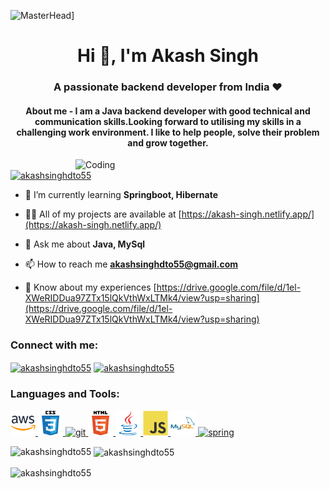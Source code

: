 ![MasterHead](https://c.tenor.com/qKOGFbx1yyEAAAAC/never-stop.gif)]
<h1 align="center">Hi 👋, I'm Akash Singh</h1>
<h3 align="center">A passionate backend developer from India ❤️</h3>
<h4 align="center">About me - I am a Java backend developer with good technical and communication skills.Looking forward to utilising my skills in a challenging work environment. I like to help people, solve their problem and grow together.</h4>
<img align="right" alt="Coding" width="400" src="https://media2.giphy.com/media/SWoSkN6DxTszqIKEqv/giphy.gif">

<p align="left"> <a href="https://twitter.com/akashsinghdto55" target="blank"><img src="https://img.shields.io/twitter/follow/akashsinghdto55?logo=twitter&style=for-the-badge" alt="akashsinghdto55" /></a> </p>

- 🌱 I’m currently learning **Springboot, Hibernate**

- 👨‍💻 All of my projects are available at [https://akash-singh.netlify.app/](https://akash-singh.netlify.app/)

- 💬 Ask me about **Java, MySql**

- 📫 How to reach me **akashsinghdto55@gmail.com**

- 📄 Know about my experiences [https://drive.google.com/file/d/1el-XWeRIDDua97ZTx15lQkVthWxLTMk4/view?usp=sharing](https://drive.google.com/file/d/1el-XWeRIDDua97ZTx15lQkVthWxLTMk4/view?usp=sharing)

<h3 align="left">Connect with me:</h3>
<p align="left">
<a href="https://twitter.com/akashsinghdto55" target="blank"><img align="center" src="https://raw.githubusercontent.com/rahuldkjain/github-profile-readme-generator/master/src/images/icons/Social/twitter.svg" alt="akashsinghdto55" height="30" width="40" /></a>
<a href="https://linkedin.com/in/akashsinghdto55" target="blank"><img align="center" src="https://raw.githubusercontent.com/rahuldkjain/github-profile-readme-generator/master/src/images/icons/Social/linked-in-alt.svg" alt="akashsinghdto55" height="30" width="40" /></a>
</p>

<h3 align="left">Languages and Tools:</h3>
<p align="left"> <a href="https://aws.amazon.com" target="_blank" rel="noreferrer"> <img src="https://raw.githubusercontent.com/devicons/devicon/master/icons/amazonwebservices/amazonwebservices-original-wordmark.svg" alt="aws" width="40" height="40"/> </a> <a href="https://www.w3schools.com/css/" target="_blank" rel="noreferrer"> <img src="https://raw.githubusercontent.com/devicons/devicon/master/icons/css3/css3-original-wordmark.svg" alt="css3" width="40" height="40"/> </a> <a href="https://git-scm.com/" target="_blank" rel="noreferrer"> <img src="https://www.vectorlogo.zone/logos/git-scm/git-scm-icon.svg" alt="git" width="40" height="40"/> </a> <a href="https://www.w3.org/html/" target="_blank" rel="noreferrer"> <img src="https://raw.githubusercontent.com/devicons/devicon/master/icons/html5/html5-original-wordmark.svg" alt="html5" width="40" height="40"/> </a> <a href="https://www.java.com" target="_blank" rel="noreferrer"> <img src="https://raw.githubusercontent.com/devicons/devicon/master/icons/java/java-original.svg" alt="java" width="40" height="40"/> </a> <a href="https://developer.mozilla.org/en-US/docs/Web/JavaScript" target="_blank" rel="noreferrer"> <img src="https://raw.githubusercontent.com/devicons/devicon/master/icons/javascript/javascript-original.svg" alt="javascript" width="40" height="40"/> </a> <a href="https://www.mysql.com/" target="_blank" rel="noreferrer"> <img src="https://raw.githubusercontent.com/devicons/devicon/master/icons/mysql/mysql-original-wordmark.svg" alt="mysql" width="40" height="40"/> </a> <a href="https://spring.io/" target="_blank" rel="noreferrer"> <img src="https://www.vectorlogo.zone/logos/springio/springio-icon.svg" alt="spring" width="40" height="40"/> </a> </p>

<p><img align="left" src="https://github-readme-stats.vercel.app/api/top-langs?username=akashsinghdto55&show_icons=true&locale=en&layout=compact" alt="akashsinghdto55" /></p>

<p>&nbsp;<img align="center" src="https://github-readme-stats.vercel.app/api?username=akashsinghdto55&show_icons=true&locale=en" alt="akashsinghdto55" /></p>

<p><img align="center" src="https://github-readme-streak-stats.herokuapp.com/?user=akashsinghdto55&" alt="akashsinghdto55" /></p>
